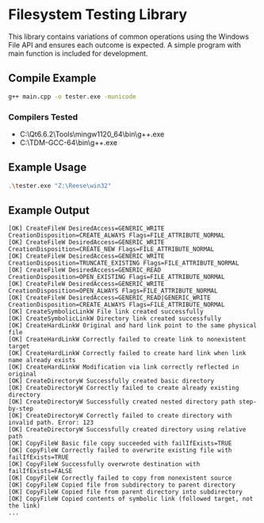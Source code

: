 # Filesystem Testing Library

This library contains variations of common operations using the Windows File API and ensures each outcome is expected. A simple program with main function is included for development.

## Compile Example

```bash
g++ main.cpp -o tester.exe -municode
```

### Compilers Tested

- C:\Qt6.6.2\Tools\mingw1120_64\bin\g++.exe
- C:\TDM-GCC-64\bin\g++.exe

## Example Usage

```bash
.\tester.exe "Z:\Reese\win32"
```

## Example Output

```text
[OK] CreateFileW DesiredAccess=GENERIC_WRITE CreationDisposition=CREATE_ALWAYS Flags=FILE_ATTRIBUTE_NORMAL    
[OK] CreateFileW DesiredAccess=GENERIC_WRITE CreationDisposition=CREATE_NEW Flags=FILE_ATTRIBUTE_NORMAL       
[OK] CreateFileW DesiredAccess=GENERIC_WRITE CreationDisposition=TRUNCATE_EXISTING Flags=FILE_ATTRIBUTE_NORMAL
[OK] CreateFileW DesiredAccess=GENERIC_READ CreationDisposition=OPEN_EXISTING Flags=FILE_ATTRIBUTE_NORMAL     
[OK] CreateFileW DesiredAccess=GENERIC_WRITE CreationDisposition=OPEN_ALWAYS Flags=FILE_ATTRIBUTE_NORMAL      
[OK] CreateFileW DesiredAccess=GENERIC_READ|GENERIC_WRITE CreationDisposition=CREATE_ALWAYS Flags=FILE_ATTRIBUTE_NORMAL
[OK] CreateSymbolicLinkW File link created successfully
[OK] CreateSymbolicLinkW Directory link created successfully
[OK] CreateHardLinkW Original and hard link point to the same physical file
[OK] CreateHardLinkW Correctly failed to create link to nonexistent target
[OK] CreateHardLinkW Correctly failed to create hard link when link name already exists
[OK] CreateHardLinkW Modification via link correctly reflected in original
[OK] CreateDirectoryW Successfully created basic directory
[OK] CreateDirectoryW Correctly failed to create already existing directory
[OK] CreateDirectoryW Successfully created nested directory path step-by-step
[OK] CreateDirectoryW Correctly failed to create directory with invalid path. Error: 123
[OK] CreateDirectoryW Successfully created directory using relative path
[OK] CopyFileW Basic file copy succeeded with failIfExists=TRUE
[OK] CopyFileW Correctly failed to overwrite existing file with failIfExists=TRUE
[OK] CopyFileW Successfully overwrote destination with failIfExists=FALSE        
[OK] CopyFileW Correctly failed to copy from nonexistent source
[OK] CopyFileW Copied file from subdirectory to parent directory
[OK] CopyFileW Copied file from parent directory into subdirectory
[OK] CopyFileW Copied contents of symbolic link (followed target, not the link)
...

